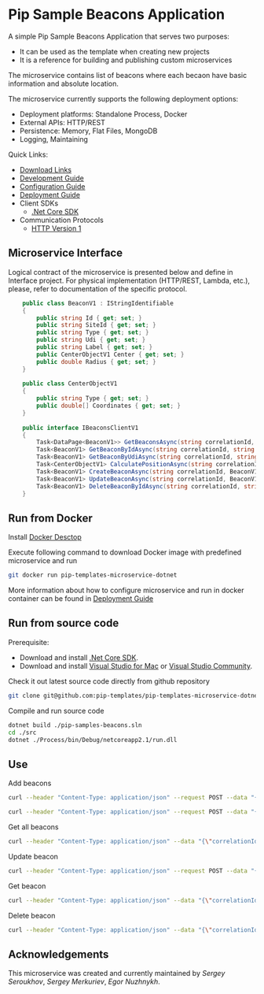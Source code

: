 ﻿# Pip Sample Beacons Application

A simple Pip Sample Beacons Application that serves two purposes:
- It can be used as the template when creating new projects
- It is a reference for building and publishing custom microservices

The microservice contains list of beacons where each becaon have basic information and absolute location.

The microservice currently supports the following deployment options:
* Deployment platforms: Standalone Process, Docker
* External APIs: HTTP/REST
* Persistence: Memory, Flat Files, MongoDB
* Logging, Maintaining

<a name="links"></a> Quick Links:
* [Download Links](doc/Downloads.md)
* [Development Guide](doc/Development.md)
* [Configuration Guide](doc/Configuration.md)
* [Deployment Guide](doc/Deployment.md)
* Client SDKs
  - [.Net Core SDK](https://github.com/pip-services-infrastructure/pip-clients-settings-dotnet)
* Communication Protocols
  - [HTTP Version 1](doc/HttpProtocolV1.md)  
  
 ## Microservice Interface

Logical contract of the microservice is presented below and define in Interface project. For physical implementation (HTTP/REST, Lambda, etc.),
please, refer to documentation of the specific protocol.

```c#
    public class BeaconV1 : IStringIdentifiable
    {
        public string Id { get; set; }
        public string SiteId { get; set; }
        public string Type { get; set; }
        public string Udi { get; set; }
        public string Label { get; set; }
        public CenterObjectV1 Center { get; set; }
        public double Radius { get; set; }
    }
    
    public class CenterObjectV1
    {
        public string Type { get; set; }
        public double[] Coordinates { get; set; }
    }
    
    public interface IBeaconsClientV1
    {
        Task<DataPage<BeaconV1>> GetBeaconsAsync(string correlationId, FilterParams filter, PagingParams paging);
        Task<BeaconV1> GetBeaconByIdAsync(string correlationId, string id);
        Task<BeaconV1> GetBeaconByUdiAsync(string correlationId, string udi);
        Task<CenterObjectV1> CalculatePositionAsync(string correlationId, string siteId, string[] udis);
        Task<BeaconV1> CreateBeaconAsync(string correlationId, BeaconV1 beacon);
        Task<BeaconV1> UpdateBeaconAsync(string correlationId, BeaconV1 beacon);
        Task<BeaconV1> DeleteBeaconByIdAsync(string correlationId, string id);
    }
```

## Run from Docker

Install [Docker Desctop](https://www.docker.com/)

Execute following command to download Docker image with predefined microservice and run
```bash
git docker run pip-templates-microservice-dotnet
```
More information about how to configure microservice and run in docker container can be found in [Deployment Guide](doc/Deployment.md)

## Run from source code

Prerequisite:
* Download and install [.Net Core SDK](https://dotnet.microsoft.com/download).
* Download and install [Visual Studio for Mac](https://visualstudio.microsoft.com/vs/mac/) or [Visual Studio Community](https://visualstudio.microsoft.com/vs/community/).

Check it out latest source code directly from github repository
```bash
git clone git@github.com:pip-templates/pip-templates-microservice-dotnet.git
```

Compile and run source code 
```bash
dotnet build ./pip-samples-beacons.sln
cd ./src
dotnet ./Process/bin/Debug/netcoreapp2.1/run.dll
```

## Use

Add beacons
```bash
curl --header "Content-Type: application/json" --request POST --data "{\"correlationId\":\"d42fd72c-02d2-4944-8631-4d94bc5fd75f\",\"beacon\":{\"id\":\"1\", \"site_id\":\"Site1\", \"type\":\"tracker\",\"udi\":\"12345\", \"label\":\"basic tracker\", \"radius\":4.0, \"center\": {\"type\": \"absolute\", \"coordinates\": [123.0,456.0,789.0]}}}" http://localhost:8080/v1/beacons/create_beacon

curl --header "Content-Type: application/json" --request POST --data "{\"correlationId\":\"d42fd72c-02d2-4944-8631-4d94bc5fd75f\",\"beacon\":{\"id\":\"2\", \"site_id\":\"Site2\", \"type\":\"tracker\",\"udi\":\"12345\", \"label\":\"basic tracker\", \"radius\":4.0, \"center\": {\"type\": \"absolute\", \"coordinates\": [123.0,456.0,789.0]}}}" http://localhost:8080/v1/beacons/create_beacon
```

Get all beacons
```bash
curl --header "Content-Type: application/json" --data "{\"correlationId\":\"d42fd72c-02d2-4944-8631-4d94bc5fd75f\",\"filter\":null,\"paging\":null}" --request POST localhost:8080/v1/beacons/get_beacons
```
Update beacon
```bash
curl --header "Content-Type: application/json" --request POST --data "{\"correlationId\":\"d42fd72c-02d2-4944-8631-4d94bc5fd75f\",\"beacon\":{\"id\":\"2\", \"site_id\":\"New Site2\", \"type\":\"tracker\",\"udi\":\"12345\", \"label\":\"basic tracker\", \"radius\":4.0, \"center\": {\"type\": \"absolute\", \"coordinates\": [123.0,456.0,789.0]}}}" http://localhost:8080/v1/beacons/update_beacon
```
Get beacon
```bash
curl --header "Content-Type: application/json" --data "{\"correlationId\":\"d42fd72c-02d2-4944-8631-4d94bc5fd75f\",\"beacon_id\":\"2\"}" --request POST localhost:8080/v1/beacons/get_beacon_by_id
```

Delete beacon
```bash
curl --header "Content-Type: application/json" --data "{\"correlationId\":\"d42fd72c-02d2-4944-8631-4d94bc5fd75f\",\"beacon_id\":\"2\"}" --request POST localhost:8080/v1/beacons/delete_beacon_by_id
```

## Acknowledgements

This microservice was created and currently maintained by *Sergey Seroukhov*, *Sergey Merkuriev*, *Egor Nuzhnykh*.
